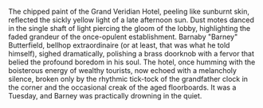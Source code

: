 The chipped paint of the Grand Veridian Hotel, peeling like sunburnt skin, reflected the sickly yellow light of a late afternoon sun.  Dust motes danced in the single shaft of light piercing the gloom of the lobby, highlighting the faded grandeur of the once-opulent establishment.  Barnaby "Barney" Butterfield, bellhop extraordinaire (or at least, that was what he told himself), sighed dramatically, polishing a brass doorknob with a fervor that belied the profound boredom in his soul.  The hotel, once humming with the boisterous energy of wealthy tourists, now echoed with a melancholy silence, broken only by the rhythmic tick-tock of the grandfather clock in the corner and the occasional creak of the aged floorboards.  It was a Tuesday, and Barney was practically drowning in the quiet.
